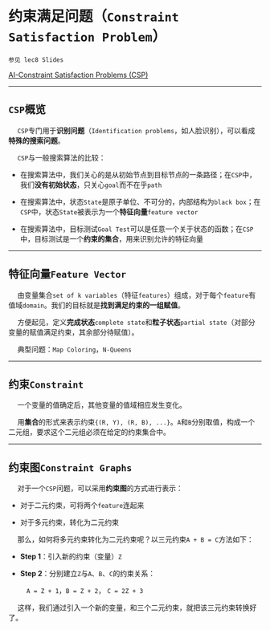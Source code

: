# 约束满足问题（`Constraint Satisfaction Problem`）

`参见 lec8 Slides`

[AI-Constraint Satisfaction Problems (CSP)](https://www.cnblogs.com/easonshi/p/12199404.html)

---------------

## `CSP`概览

&emsp; `CSP`专门用于**识别问题**（`Identification problems`，如人脸识别），可以看成**特殊的搜索问题**。

&emsp; `CSP`与一般搜索算法的比较：

 - 在搜索算法中，我们关心的是从初始节点到目标节点的一条路径；在`CSP`中，我们**没有初始状态**，只关心`goal`而不在乎`path`
 
 - 在搜索算法中，状态`State`是原子单位、不可分的，内部结构为`black box`；在`CSP`中，状态`State`被表示为一个**特征向量**`feature vector`
 
 - 在搜索算法中，目标测试`Goal Test`可以是任意一个关于状态的函数；在`CSP`中，目标测试是一个**约束的集合**，用来识别允许的特征向量

-----------------

## 特征向量`Feature Vector`

&emsp; 由变量集合`set of k variables`（特征`features`）组成，对于每个`feature`有值域`domain`。我们的目标就是**找到满足约束的一组赋值**。

&emsp; 方便起见，定义**完成状态**`complete state`和**粒子状态**`partial state`（对部分变量的赋值满足约束，其余部分待赋值）。

&emsp; 典型问题：`Map Coloring`，`N-Queens`

-----------------

## 约束`Constraint`

&emsp; 一个变量的值确定后，其他变量的值域相应发生变化。

&emsp; 用**集合**的形式来表示约束`{(R, Y), (R, B), ...}`。`A`和`B`分别取值，构成一个二元组，要求这个二元组必须在给定的约束集合中。

----------------

## 约束图`Constraint Graphs`

&emsp; 对于一个`CSP`问题，可以采用**约束图**的方式进行表示：

 - 对于二元约束，可将两个`feature`连起来
 
 - 对于多元约束，转化为二元约束
 
&emsp; 那么，如何将多元约束转化为二元约束呢？以三元约束`A + B = C`方法如下：

 - **Step 1**：引入新的约束（变量）`Z`

 - **Step 2**：分别建立`Z`与`A`、`B`、`C`的约束关系：
 
 &emsp; &emsp; `A = Z + 1`，`B = Z + 2`， `C = 2Z + 3`
 
&emsp; 这样，我们通过引入一个新的变量，和三个二元约束，就把该三元约束转换好了。







